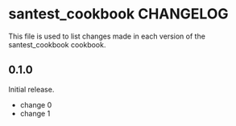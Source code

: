 # santest_cookbook CHANGELOG

This file is used to list changes made in each version of the santest_cookbook cookbook.

## 0.1.0

Initial release.

- change 0
- change 1
